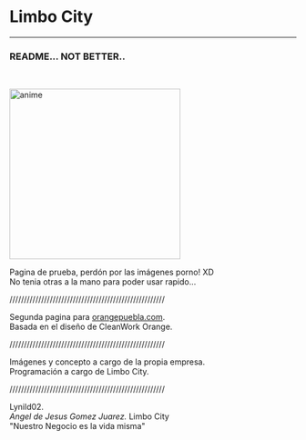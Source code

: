 <h1>Limbo City</h1>
<hr>
<h3>README... NOT BETTER..</h3><br>

<img src="http://www.pngall.com/wp-content/uploads/2016/07/Anime-Download-PNG.png" style="width: 300px; height: auto;" alt="anime"/><br>

Pagina de prueba, perdón por las imágenes porno! XD<br>No tenia otras a la mano para poder usar rapido...

//////////////////////////////////////////////////////<br>

Segunda pagina para <a href="http://orangepuebla.com" target="_blank">orangepuebla.com</a>.<br>
Basada en el diseño de CleanWork Orange.

//////////////////////////////////////////////////////<br>

Imágenes y concepto a cargo de la propia empresa.<br>Programación a cargo de Limbo City.

//////////////////////////////////////////////////////<br>

Lynild02.<br> <i>Angel de Jesus Gomez Juarez.</i>
Limbo City<br>
"Nuestro Negocio es la vida misma"

